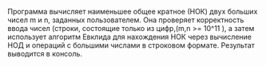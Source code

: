 Программа вычисляет наименьшее общее кратное (НОК) двух больших чисел m и n, заданных пользователем. Она проверяет корректность ввода чисел (строки, состоящие только из цифр,(m,n >= 10^11 ), а затем использует алгоритм Евклида для нахождения НОК через вычисление НОД и операций с большими числами в строковом формате. Результат выводится в консоль.
